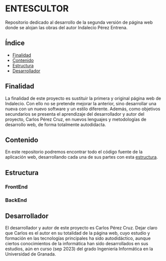 # ENTESCULTOR
Repositorio dedicado al desarrollo de la segunda versión de página web donde se alojan las obras del autor Indalecio Pérez Entrena.

## Índice
* [Finalidad](#Finalidad)
* [Contenido](#Contenido)
* [Estructura](#Estructura)
* [Desarrollador](#Desarrollador)

## Finalidad
La finalidad de este proyecto es sustituir la primera y original página web de Indalecio. Con ello no se pretende mejorar la anterior,
sino desarrollar una nueva con un nuevo software y un estilo diferente. Además, como objetivos secundarios se presenta el aprendizaje
del desarrollador y autor del proyecto, Carlos Pérez Cruz, en nuevos lenguajes y metodologías de desarrollo web, de forma totalmente
autodidacta.

## Contenido
En este repositorio podremos encontrar todo el código fuente de la aplicación web, desarrollando cada una de sus partes con esta [estructura](#Estructura).

## Estructura
### FrontEnd

### BackEnd

## Desarrollador
El desarrollador y autor de este proyecto es Carlos Pérez Cruz. Dejar claro que Carlos es el autor en su totalidad de la página web, cuyo estudio y formación
en las tecnologías principales ha sido autodidáctico, aunque ciertos conocimientos de la informática han sido desarrollados en sus estudios, aún en curso (sep 2023) 
del grado Ingeniería Informática en la Universidad de Granada.

